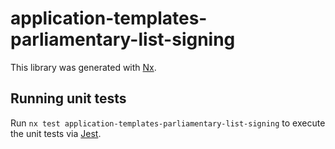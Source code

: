# application-templates-parliamentary-list-signing

This library was generated with [Nx](https://nx.dev).

## Running unit tests

Run `nx test application-templates-parliamentary-list-signing` to execute the unit tests via [Jest](https://jestjs.io).
